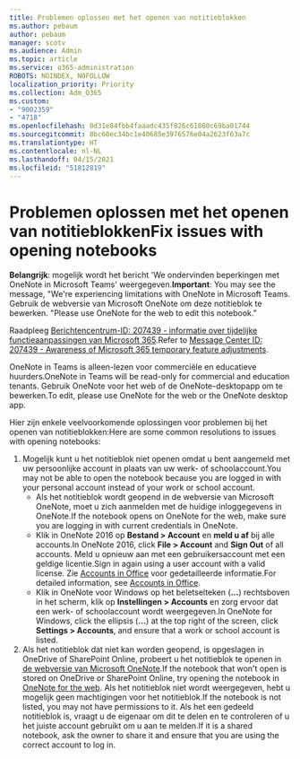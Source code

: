 ```yaml
---
title: Problemen oplossen met het openen van notitieblokken
ms.author: pebaum
author: pebaum
manager: scotv
ms.audience: Admin
ms.topic: article
ms.service: o365-administration
ROBOTS: NOINDEX, NOFOLLOW
localization_priority: Priority
ms.collection: Adm_O365
ms.custom:
- "9002359"
- "4718"
ms.openlocfilehash: 0d31e84fbb4faaadc435f826c61860c69ba01744
ms.sourcegitcommit: 8bc60ec34bc1e40685e3976576e04a2623f63a7c
ms.translationtype: HT
ms.contentlocale: nl-NL
ms.lasthandoff: 04/15/2021
ms.locfileid: "51812819"
---
```

# <a name="fix-issues-with-opening-notebooks"></a><span data-ttu-id="27b71-102">Problemen oplossen met het openen van notitieblokken</span><span class="sxs-lookup"><span data-stu-id="27b71-102">Fix issues with opening notebooks</span></span>

<span data-ttu-id="27b71-103">**Belangrijk**: mogelijk wordt het bericht 'We ondervinden beperkingen met OneNote in Microsoft Teams' weergegeven.</span><span class="sxs-lookup"><span data-stu-id="27b71-103">**Important**: You may see the message, "We're experiencing limitations with OneNote in Microsoft Teams.</span></span> <span data-ttu-id="27b71-104">Gebruik de webversie van Microsoft OneNote om deze notitieblok te bewerken. "</span><span class="sxs-lookup"><span data-stu-id="27b71-104">Please use OneNote for the web to edit this notebook."</span></span>

<span data-ttu-id="27b71-105">Raadpleeg [Berichtencentrum-ID: 207439 - informatie over tijdelijke functieaanpassingen van Microsoft 365](https://admin.microsoft.com/Adminportal/Home?source=applauncher#MessageCenter?id=MC207439).</span><span class="sxs-lookup"><span data-stu-id="27b71-105">Refer to [Message Center ID: 207439 - Awareness of Microsoft 365 temporary feature adjustments](https://admin.microsoft.com/Adminportal/Home?source=applauncher#MessageCenter?id=MC207439).</span></span>

<span data-ttu-id="27b71-106">OneNote in Teams is alleen-lezen voor commerciële en educatieve huurders.</span><span class="sxs-lookup"><span data-stu-id="27b71-106">OneNote in Teams will be read-only for commercial and education tenants.</span></span> <span data-ttu-id="27b71-107">Gebruik OneNote voor het web of de OneNote-desktopapp om te bewerken.</span><span class="sxs-lookup"><span data-stu-id="27b71-107">To edit, please use OneNote for the web or the OneNote desktop app.</span></span>

<span data-ttu-id="27b71-108">Hier zijn enkele veelvoorkomende oplossingen voor problemen bij het openen van notitieblokken:</span><span class="sxs-lookup"><span data-stu-id="27b71-108">Here are some common resolutions to issues with opening notebooks:</span></span>

1. <span data-ttu-id="27b71-109">Mogelijk kunt u het notitieblok niet openen omdat u bent aangemeld met uw persoonlijke account in plaats van uw werk- of schoolaccount.</span><span class="sxs-lookup"><span data-stu-id="27b71-109">You may not be able to open the notebook because you are logged in with your personal account instead of your work or school account.</span></span>
    - <span data-ttu-id="27b71-110">Als het notitieblok wordt geopend in de webversie van Microsoft OneNote, moet u zich aanmelden met de huidige inloggegevens in OneNote.</span><span class="sxs-lookup"><span data-stu-id="27b71-110">If the notebook opens on OneNote for the web, make sure you are logging in with current credentials in OneNote.</span></span>
    - <span data-ttu-id="27b71-111">Klik in OneNote 2016 op **Bestand > Account** en **meld u af** bij alle accounts.</span><span class="sxs-lookup"><span data-stu-id="27b71-111">In OneNote 2016, click **File > Account** and **Sign Out** of all accounts.</span></span> <span data-ttu-id="27b71-112">Meld u opnieuw aan met een gebruikersaccount met een geldige licentie.</span><span class="sxs-lookup"><span data-stu-id="27b71-112">Sign in again using a user account with a valid license.</span></span> <span data-ttu-id="27b71-113">Zie [Accounts in Office](https://support.office.com/article/accounts-in-office-628ea040-f265-49de-b986-be09c3ebf8a9) voor gedetailleerde informatie.</span><span class="sxs-lookup"><span data-stu-id="27b71-113">For detailed information, see [Accounts in Office](https://support.office.com/article/accounts-in-office-628ea040-f265-49de-b986-be09c3ebf8a9).</span></span> 
    - <span data-ttu-id="27b71-114">Klik in OneNote voor Windows op het beletselteken (**...**) rechtsboven in het scherm, klik op **Instellingen > Accounts** en zorg ervoor dat een werk- of schoolaccount wordt weergegeven.</span><span class="sxs-lookup"><span data-stu-id="27b71-114">In OneNote for Windows, click the ellipsis (**…**) at the top right of the screen, click **Settings > Accounts**, and ensure that a work or school account is listed.</span></span> 
2. <span data-ttu-id="27b71-115">Als het notitieblok dat niet kan worden geopend, is opgeslagen in OneDrive of SharePoint Online, probeert u het notitieblok te openen in [de webversie van Microsoft OneNote](https://onenote.com).</span><span class="sxs-lookup"><span data-stu-id="27b71-115">If the notebook that won't open is stored on OneDrive or SharePoint Online, try opening the notebook in [OneNote for the web](https://onenote.com).</span></span> <span data-ttu-id="27b71-116">Als het notitieblok niet wordt weergegeven, hebt u mogelijk geen machtigingen voor het notitieblok.</span><span class="sxs-lookup"><span data-stu-id="27b71-116">If the notebook is not listed, you may not have permissions to it.</span></span> <span data-ttu-id="27b71-117">Als het een gedeeld notitieblok is, vraagt u de eigenaar om dit te delen en te controleren of u het juiste account gebruikt om u aan te melden.</span><span class="sxs-lookup"><span data-stu-id="27b71-117">If it is a shared notebook, ask the owner to share it and ensure that you are using the correct account to log in.</span></span>
